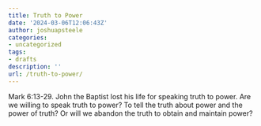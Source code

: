 ```yaml
---
title: Truth to Power
date: '2024-03-06T12:06:43Z'
author: joshuapsteele
categories:
- uncategorized
tags:
- drafts
description: ''
url: /truth-to-power/
---
```

Mark 6:13-29. John the Baptist lost his life for speaking truth to power. Are we willing to speak truth to power? To tell the truth about power and the power of truth? Or will we abandon the truth to obtain and maintain power?